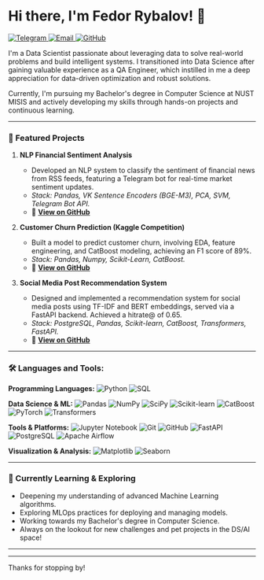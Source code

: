 # Hi there, I'm Fedor Rybalov! 👋

<p align="left">
  <a href="https://t.me/rybalovfa" target="_blank">
    <img src="https://img.shields.io/badge/Telegram-%40rybalovfa-2CA5E0?style=flat&logo=telegram" alt="Telegram"/>
  </a>
  <a href="mailto:fedorrybalov@gmail.com">
    <img src="https://img.shields.io/badge/Gmail-fedorrybalov%40gmail.com-D14836?style=flat&logo=gmail" alt="Email"/>
  </a>
  <a href="https://github.com/TheoRybalov" target="_blank">
    <img src="https://img.shields.io/badge/GitHub-TheoRybalov-181717?style=flat&logo=github" alt="GitHub"/>
  </a>
</p>

I'm a Data Scientist passionate about leveraging data to solve real-world problems and build intelligent systems. I transitioned into Data Science after gaining valuable experience as a QA Engineer, which instilled in me a deep appreciation for data-driven optimization and robust solutions.

Currently, I'm pursuing my Bachelor's degree in Computer Science at NUST MISIS and actively developing my skills through hands-on projects and continuous learning.

---

### 🚀 Featured Projects

1.  **NLP Financial Sentiment Analysis**
    *   Developed an NLP system to classify the sentiment of financial news from RSS feeds, featuring a Telegram bot for real-time market sentiment updates.
    *   *Stack: Pandas, VK Sentence Encoders (BGE-M3), PCA, SVM, Telegram Bot API.*
    *   🔗 **[View on GitHub](https://github.com/TheoRybalov/VK_News_Analysis)**

2.  **Customer Churn Prediction (Kaggle Competition)**
    *   Built a model to predict customer churn, involving EDA, feature engineering, and CatBoost modeling, achieving an F1 score of 89%.
    *   *Stack: Pandas, Numpy, Scikit-Learn, CatBoost.*
    *   🔗 **[View on GitHub](https://github.com/TheoRybalov/A_money_internship)**

3.  **Social Media Post Recommendation System**
    *   Designed and implemented a recommendation system for social media posts using TF-IDF and BERT embeddings, served via a FastAPI backend. Achieved a hitrate@ of 0.65.
    *   *Stack: PostgreSQL, Pandas, Scikit-learn, CatBoost, Transformers, FastAPI.*
    *   🔗 **[View on GitHub](https://github.com/TheoRybalov/KC_Final_RecSys)**

---

### 🛠️ Languages and Tools:

**Programming Languages:**
![Python](https://img.shields.io/badge/Python-3776AB?style=for-the-badge&logo=python&logoColor=white)
![SQL](https://img.shields.io/badge/SQL-025E8C?style=for-the-badge&logo=sql&logoColor=white)

**Data Science & ML:**
![Pandas](https://img.shields.io/badge/Pandas-150458?style=for-the-badge&logo=pandas&logoColor=white)
![NumPy](https://img.shields.io/badge/NumPy-013243?style=for-the-badge&logo=numpy&logoColor=white)
![SciPy](https://img.shields.io/badge/SciPy-8CAAE6?style=for-the-badge&logo=scipy&logoColor=white)
![Scikit-learn](https://img.shields.io/badge/Scikit--learn-F7931E?style=for-the-badge&logo=scikit-learn&logoColor=white)
![CatBoost](https://img.shields.io/badge/CatBoost-009966?style=for-the-badge&logo=catboost&logoColor=white)
![PyTorch](https://img.shields.io/badge/PyTorch-EE4C2C?style=for-the-badge&logo=pytorch&logoColor=white)
![Transformers](https://img.shields.io/badge/Transformers-FFD700?style=for-the-badge&logo=huggingface&logoColor=black) <!-- Using Hugging Face logo for Transformers -->

**Tools & Platforms:**
![Jupyter Notebook](https://img.shields.io/badge/Jupyter-F37626?style=for-the-badge&logo=jupyter&logoColor=white)
![Git](https://img.shields.io/badge/Git-F05032?style=for-the-badge&logo=git&logoColor=white)
![GitHub](https://img.shields.io/badge/GitHub-181717?style=for-the-badge&logo=github&logoColor=white)
![FastAPI](https://img.shields.io/badge/FastAPI-009688?style=for-the-badge&logo=fastapi&logoColor=white)
![PostgreSQL](https://img.shields.io/badge/PostgreSQL-336791?style=for-the-badge&logo=postgresql&logoColor=white)
![Apache Airflow](https://img.shields.io/badge/Apache%20Airflow-017CEE?style=for-the-badge&logo=apacheairflow&logoColor=white)

**Visualization & Analysis:**
![Matplotlib](https://img.shields.io/badge/Matplotlib-11557c?style=for-the-badge&logo=matplotlib&logoColor=white)
![Seaborn](https://img.shields.io/badge/Seaborn-40769C?style=for-the-badge&logo=seaborn&logoColor=white) <!-- Custom, Seaborn doesn't have an official simpleicons badge -->

---

### 🌱 Currently Learning & Exploring

*   Deepening my understanding of advanced Machine Learning algorithms.
*   Exploring MLOps practices for deploying and managing models.
*   Working towards my Bachelor's degree in Computer Science.
*   Always on the lookout for new challenges and pet projects in the DS/AI space!

---

<!-- Optional: GitHub Stats (uncomment and replace `TheoRybalov` with your username if needed)
### 📊 My GitHub Stats

<p align="center">
  <img src="https://github-readme-stats.vercel.app/api?username=TheoRybalov&show_icons=true&theme=radical&rank_icon=github" alt="Fyodor's GitHub stats" />
</p>
<p align="center">
  <img src="https://github-readme-stats.vercel.app/api/top-langs/?username=TheoRybalov&layout=compact&theme=radical" alt="Top Langs" />
</p>
-->

---

Thanks for stopping by!
